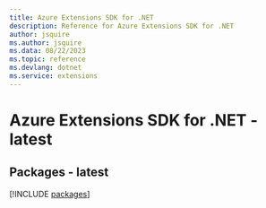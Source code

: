 ```yaml
---
title: Azure Extensions SDK for .NET
description: Reference for Azure Extensions SDK for .NET
author: jsquire
ms.author: jsquire
ms.data: 08/22/2023
ms.topic: reference
ms.devlang: dotnet
ms.service: extensions
---
```

# Azure Extensions SDK for .NET - latest
## Packages - latest
[!INCLUDE [packages](extensions-index.md)]